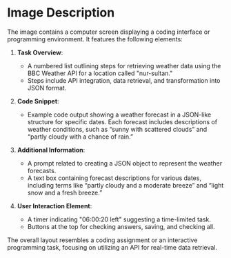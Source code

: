 # Image Description

The image contains a computer screen displaying a coding interface or programming environment. It features the following elements:

1. **Task Overview**:
   - A numbered list outlining steps for retrieving weather data using the BBC Weather API for a location called "nur-sultan."
   - Steps include API integration, data retrieval, and transformation into JSON format.

2. **Code Snippet**:
   - Example code output showing a weather forecast in a JSON-like structure for specific dates. Each forecast includes descriptions of weather conditions, such as “sunny with scattered clouds” and “partly cloudy with a chance of rain.”

3. **Additional Information**:
   - A prompt related to creating a JSON object to represent the weather forecasts.
   - A text box containing forecast descriptions for various dates, including terms like “partly cloudy and a moderate breeze” and “light snow and a fresh breeze.”

4. **User Interaction Element**:
   - A timer indicating "06:00:20 left" suggesting a time-limited task.
   - Buttons at the top for checking answers, saving, and checking all.

The overall layout resembles a coding assignment or an interactive programming task, focusing on utilizing an API for real-time data retrieval.